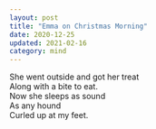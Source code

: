 ```yaml
---
layout: post
title: "Emma on Christmas Morning"
date: 2020-12-25
updated: 2021-02-16
category: mind
---
```


She went outside and got her treat<br>
Along with a bite to eat.<br>
Now she sleeps as sound<br>
As any hound<br>
Curled up at my feet.
